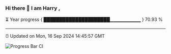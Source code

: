 ### Hi there 👋 I am Harry , 

⏳ Year progress { █████████████████████▁▁▁▁▁▁▁▁▁ } 70.93 %

---

⏰ Updated on Mon, 16 Sep 2024 14:45:57 GMT

![Progress Bar CI](https://github.com/duykhang68/duykhang68/workflows/Progress%20Bar%20CI/badge.svg)
